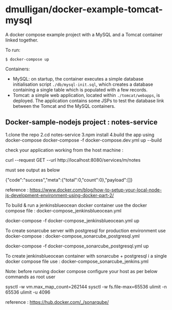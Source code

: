 # dmulligan/docker-example-tomcat-mysql

A docker compose example project with a MySQL and a Tomcat container linked together.

To run: 

	$ docker-compose up

Containers:
- MySQL: on startup, the container executes a simple database initialisation script `./db/mysql-init.sql`, which
  creates a database containing a single table which is populated with a few records.
- Tomcat: a simple web application, located within `./tomcat/webapps`, is deployed. The application contains some JSPs
  to test the database link between the Tomcat and the MySQL containers.

Docker-sample-nodejs project : notes-service
--------------------------------------------

1.clone the repo 
2.cd notes-service
3.npm install 
4.build the app using docker-compose
docker-compose -f docker-compose.dev.yml up --build

check your application working from the host machine :

curl --request GET --url http://localhost:8080/services/m/notes

must see output as below 

{"code":"success","meta":{"total":0,"count":0},"payload":[]}

reference : https://www.docker.com/blog/how-to-setup-your-local-node-js-development-environment-using-docker-part-2/


To build & run a jenkinsblueocean docker container use the docker compose file : docker-compose_jenkinsblueocean.yml

docker-compose -f docker-compose_jenkinsblueocean.yml up 


To create sonarcube server with postgresql for production environment use docker-compose : docker-compose_sonarcube_postgresql.yml

docker-compose -f docker-compose_sonarcube_postgresql.yml up

To create jenkinsblueocean container with sonarcube + postgresql i a single docker compose file use : docker-compose_sonarcube_jenkins.yml

Note: before running docker compose configure your host as per below commands as root user 

sysctl -w vm.max_map_count=262144
sysctl -w fs.file-max=65536
ulimit -n 65536
ulimit -u 4096

reference : https://hub.docker.com/_/sonarqube/
